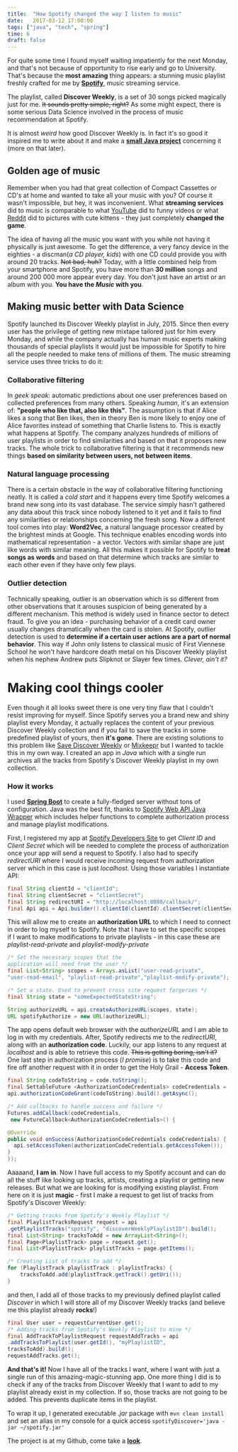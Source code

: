 ```yaml
---
title:  "How Spotify changed the way I listen to music"
date:   2017-03-12 17:00:00
tags: ["java", "tech", "spring"]
time: 6
draft: false
---
```


For quite some time I found myself waiting impatiently for the next Monday, and
that's not because of opportunity to rise early and go to University.
That's because the **most amazing** thing appears: a stunning music
playlist freshly crafted for me by **[Spotify](https://www.spotify.com)**, music streaming service.

The playlist, called **Discover Weekly**, is a set of 30 songs picked magically just
for me. ~~It sounds pretty simple, right?~~ As some might expect, there is some serious Data
Science involved in the process of music recommendation at Spotify.

It is almost *weird* how good Discover Weekly is. In fact it's so good it inspired me to
write about it and make a **[small Java project](https://github.com/dyngosz/spotify-discover-playlist)** concerning it (more on that later).


## Golden age of music
Remember when you had that great collection of Compact Cassettes or CD's at home and wanted to take
all your music with you?
Of course it wasn't impossible, but hey, it was inconvenient.
What **streaming services** did to music is comparable to what [YouTube](https://www.youtube.com/results?search_query=funny+video) did to funny videos or what
[Reddit](https://www.reddit.com/r/cats/) did to pictures with cute kittens - they just completely **changed the game**.

The idea of having all the music you want with you while not having it physically is just awesome.
To get the difference, a very fancy device in the eighties - a discman(*a CD player, kids*) with one CD could provide you with around 20 tracks. ~~Not bad, huh?~~ Today, with a little combined help from
your smartphone and Spotify, you have more than **30 million** songs and around 200 000 more appear every day.
You don't just have an artist or an album with you. **You have the *Music* with you**.

## Making music better with Data Science
Spotify launched its Discover Weekly playlist in July, 2015. Since then every user has the
privilege of getting new mixtape tailored just for him every Monday, and while the company actually has
human music experts making thousands of special playlists it would just be impossible
for Spotify to hire all the people needed to make tens of millions of them.
The music streaming service uses three tricks to do it:
### Collaborative filtering
In *geek speak*: automatic predictions about one user preferences based on collected preferences from many others. Speaking *human*, it's an extension of: **"people who like
that, also like this"**. The assumption is that if Alice likes a song that Ben likes,
then in theory Ben is more likely to enjoy one of Alice favorites instead of something that Charlie listens to.
This is exactly what happens at Spotify. The company analyzes hundreds of millions of user playlists in order to find similarities and based on that it proposes new tracks.
The whole trick to collaborative filtering is that it recommends
new things **based on similarity between users, not between items**.
### Natural language processing
There is a certain obstacle in the way of collaborative filtering functioning neatly.
It is called a *cold start* and it happens every time Spotify welcomes a brand new song into its
vast database. The service simply hasn't gathered any data about this track since nobody
listened to it yet and it fails to find any similarities or relationships concerning the fresh song.
Now a different tool comes into play: **Word2Vec**, a natural language processor created
by the brightest minds at Google. This technique enables encoding words into mathematical
representation - a vector. Vectors with similar shape are just like words with similar meaning.
All this makes it possible for Spotify to **treat songs as words** and based on that determine which
tracks are similar to each other even if they have only few plays.
### Outlier detection
Technically speaking, outlier is an observation which is so different from other observations that it
arouses suspicion of being generated by a different mechanism.
This method is widely used in finance sector to detect fraud. To give you an idea - purchasing behavior of a credit card owner usually changes dramatically when the card is stolen.
At Spotify, outlier detection is used to **determine if a certain user actions are a part of normal
behavior**. This way if John only listens to classical music of First Viennese School he won't have
hardcore death metal on his Discover Weekly playlist when his nephew Andrew
puts Slipknot or Slayer few times. *Clever, ain't it?*

# Making cool things cooler
Even though it all looks sweet there is one very tiny flaw that I couldn't resist improving for myself.
Since Spotify serves you a brand new and shiny playlist every Monday, it actually replaces the content
of your previous Discover Weekly collection and if you fail to save the tracks in some predefined
playlist of yours, then **it's gone**.
There are existing solutions to this problem like [Save Discover Weekly](http://www.savediscoverweekly.com/)
or [Mixkeepr](http://www.mixkeepr.com/) but I wanted to tackle this in my own way.
I created an app in *Java* which with a single run archives all the tracks from Spotify's Discover
Weekly playlist in my own collection.

### How it works
I used **[Spring Boot](https://projects.spring.io/spring-boot/)** to create a fully-fledged server without tons of configuration.
Java was the best fit, thanks to [Spotify Web API Java Wrapper](https://github.com/thelinmichael/spotify-web-api-java) which
includes helper functions to complete authorization process and manage playlist modifications.

First, I registered my app at [Spotify Developers Site](https://developer.spotify.com/) to get
 *Client ID* and *Client Secret* which will be needed to complete
the process of authorization once your app will send a request to Spotify.
I also had to specify *redirectURI* where I would receive incoming request from
authorization server which in this case is just *localhost*.
Using those variables I instantiate API:

``` java
final String clientId = "clientId";
final String clientSecret = "clientSecret";
final String redirectURI = "http://localhost:8080/callback/";
final Api api = Api.builder().clientId(clientId).clientSecret(clientSecret).redirectURI(redirectURI).build();
```

This will allow me to create an **authorization URL** to which I need to connect in order to log
myself to Spotify. Note that I have to set the specific scopes if I want to make
modifications to private playlists - in this case these are *playlist-read-private*
and *playlist-modify-private*
``` java
/* Set the necessary scopes that the
application will need from the user */
final List<String> scopes = Arrays.asList("user-read-private",
"user-read-email", "playlist-read-private","playlist-modify-private");

/* Set a state. Used to prevent cross site request forgeries */
final String state = "someExpectedStateString";

String authorizeURL = api.createAuthorizeURL(scopes, state);
URL spotifyAuthorize = new URL(authorizeURL);
```
The app opens default web browser with the *authorizeURL* and I am able to log in
with my credentials.
After, Spotify redirects me to the *redirectURI*, along with an **authorization code**.
Luckily, our app listens to any request at *localhost* and is able to retrieve this code.
~~This is getting boring, isn't it?~~
One last step in authorization process (*I promise*) is to take this code and fire off
another request with it in order to get the Holy Grail - **Access Token**.
``` java
final String codeToString = code.toString();
final SettableFuture <AuthorizationCodeCredentials> codeCredentials =
api.authorizationCodeGrant(codeToString).build().getAsync();

/* Add callbacks to handle success and failure */
Futures.addCallback(codeCredentials,
 new FutureCallback<AuthorizationCodeCredentials>() {

@Override
public void onSuccess(AuthorizationCodeCredentials codeCredentials) {
  api.setAccessToken(authorizationCodeCredentials.getAccessToken());
}
});
```
Aaaaand, **I am in**. Now I have full access to my Spotify account and can do
all the stuff like looking up tracks, artists, creating a playlist
or getting new releases. But what we are looking for is modifying existing playlist.
From here on it is just **magic** - first I make a request to get list of tracks from
Spotify's Discover Weekly:
``` java
/* Getting tracks from Spotify's Weekly Playlist */
final PlaylistTracksRequest request = api
.getPlaylistTracks("spotify", "discoverWeeklyPlaylistID").build();
final List<String> tracksToAdd = new ArrayList<String>();
final Page<PlaylistTrack> page = request.get();
final List<PlaylistTrack> playlistTracks = page.getItems();

/* Creating List of tracks to add */
for (PlaylistTrack playlistTrack : playlistTracks) {
	tracksToAdd.add(playlistTrack.getTrack().getUri());
}
```
and then, I add all of those tracks to my previously defined playlist
called *Discover* in which I will store all of my Discover Weekly tracks
(and believe me this playlist already **rocks**!)
``` java
final User user = requestCurrentUser.get();
/* Adding tracks from Spotify's Weekly Playlist to mine */
final AddTrackToPlaylistRequest requestAddTracks = api
.addTracksToPlaylist(user.getId(), "myPlaylistID",
tracksToAdd).build();
requestAddTracks.get();
```
**And that's it!** Now I have all of the tracks I want, where I want with
just a single run of this amazing-magic-stunning app. One more thing I did is to
check if any of the tracks from Discover Weekly that I want to add to my playlist already exist
in my collection.
If so, those tracks are not going to be added.
This prevents duplicate items in the playlist.

To wrap it up, I generated executable *.jar* package with `mvn clean install` and
set an alias in my console for a quick access
`spotifyDiscover='java -jar ~/spotify.jar'`

The project is at my Github, come take a **[look](https://github.com/dyngosz/spotify-discover-playlist)**.
